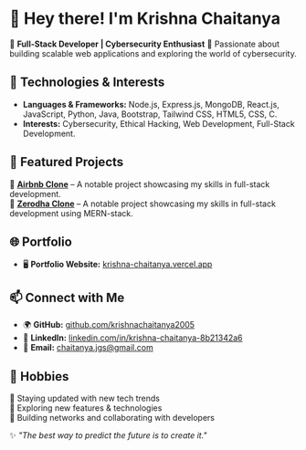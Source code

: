 # 👋 Hey there! I'm Krishna Chaitanya

🚀 **Full-Stack Developer | Cybersecurity Enthusiast**
🌱 Passionate about building scalable web applications and exploring the world of cybersecurity.

## 🔧 Technologies & Interests

* **Languages & Frameworks:** Node.js, Express.js, MongoDB, React.js, JavaScript, Python, Java, Bootstrap, Tailwind CSS, HTML5, CSS, C.
* **Interests:** Cybersecurity, Ethical Hacking, Web Development, Full-Stack Development.

## 📌 Featured Projects

🚀 **[Airbnb Clone](https://github.com/krishnachaitanya2005/Apna-College-Major-Project.git)** – A notable project showcasing my skills in full-stack development.  
🚀 **[Zerodha Clone](https://github.com/krishnachaitanya2005/Zerodha-Clone.git)** – A notable project showcasing my skills in full-stack development using MERN-stack.

## 🌐 Portfolio

* 🖥️ **Portfolio Website:** [krishna-chaitanya.vercel.app](https://krishna-chaitanya.vercel.app/)

## 📫 Connect with Me

* 🌍 **GitHub:** [github.com/krishnachaitanya2005](https://github.com/krishnachaitanya2005)
* 💼 **LinkedIn:** [linkedin.com/in/krishna-chaitanya-8b21342a6](https://www.linkedin.com/in/krishna-chaitanya-8b21342a6)
* 📧 **Email:** [chaitanya.jgs@gmail.com](mailto:chaitanya.jgs@gmail.com)

## 🎯 Hobbies

🔹 Staying updated with new tech trends  
🔹 Exploring new features & technologies  
🔹 Building networks and collaborating with developers

✨ *"The best way to predict the future is to create it."*

